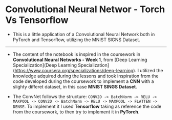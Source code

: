 # Convolutional Neural Networ - Torch Vs Tensorflow
* This is a little application of a Convolutional Neural Network both in PyTorch and Tensorflow, utilizing the MNIST SIGNS Dataset.
---
* The content of the notebook is inspired in the coursework in **Convolutional Neural Networks - Week 1**, from [Deep Learning Specialization](Deep Learning Specialization](https://www.coursera.org/specializations/deep-learning). I utilized the knowledge adquired during the lessons and took inspiration from the code developed during the coursework to implement a **CNN** with a slighty differet dataset, in this case **MNIST SINGS Dataset**.

* The ConvNet follows the structure: `CONV2D -> BatchNorm -> RELU -> MAXPOOL -> CONV2D -> BatchNorm -> RELU -> MAXPOOL -> FLATTEN -> DENSE`. To implement it I used **Tensorflow** taking as reference the code from the coursework, to then try to implement it in **PyTorch**.
